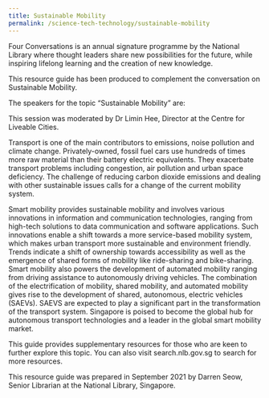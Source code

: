 ```yaml
---
title: Sustainable Mobility
permalink: /science-tech-technology/sustainable-mobility
---
```

Four Conversations is an annual signature programme by the National Library where thought leaders share new possibilities for the future, while inspiring lifelong learning and the creation of new knowledge.

This resource guide has been produced to complement the conversation on Sustainable Mobility. 

The speakers for the topic “Sustainable Mobility” are:



This session was moderated by Dr Limin Hee, Director at the Centre for Liveable Cities.

Transport is one of the main contributors to emissions, noise pollution and climate change.  Privately-owned, fossil fuel cars use hundreds of times more raw material than their battery electric equivalents.  They exacerbate transport problems including congestion, air pollution and urban space deficiency. The challenge of reducing carbon dioxide emissions and dealing with other sustainable issues calls for a change of the current mobility system. 

Smart mobility provides sustainable mobility and involves various innovations in information and communication technologies, ranging from high-tech solutions to data communication and software applications.  Such innovations enable a shift towards a more service-based mobility system, which makes urban transport more sustainable and environment friendly. Trends indicate a shift of ownership towards accessibility as well as the emergence of shared forms of mobility like ride-sharing and bike-sharing. Smart mobility also powers the development of automated mobility ranging from driving assistance to autonomously driving vehicles. The combination of the electrification of mobility, shared mobility, and automated mobility gives rise to the development of shared, autonomous, electric vehicles (SAEVs). SAEVS are expected to play a significant part in the transformation of the transport system.  Singapore is poised to become the global hub for autonomous transport technologies and a leader in the global smart mobility market. 

This guide provides supplementary resources for those who are keen to further explore this topic. You can also visit search.nlb.gov.sg to search for more resources. 

This resource guide was prepared in September 2021 by Darren Seow, Senior Librarian at the National Library, Singapore.

